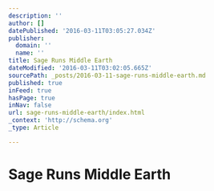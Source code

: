 ```yaml
---
description: ''
author: []
datePublished: '2016-03-11T03:05:27.034Z'
publisher:
  domain: ''
  name: ''
title: Sage Runs Middle Earth
dateModified: '2016-03-11T03:02:05.665Z'
sourcePath: _posts/2016-03-11-sage-runs-middle-earth.md
published: true
inFeed: true
hasPage: true
inNav: false
url: sage-runs-middle-earth/index.html
_context: 'http://schema.org'
_type: Article

---
```

# Sage Runs Middle Earth